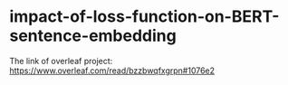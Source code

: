 # impact-of-loss-function-on-BERT-sentence-embedding

The link of overleaf project: https://www.overleaf.com/read/bzzbwqfxgrpn#1076e2
